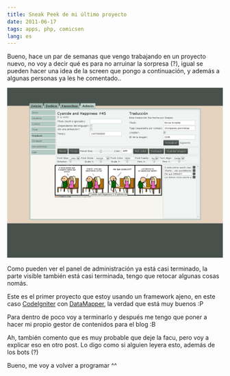 ```yaml
---
title: Sneak Peek de mi último proyecto
date: 2011-06-17
tags: apps, php, comicsen
lang: es
---
```


Bueno, hace un par de semanas que vengo trabajando en un proyecto nuevo, no voy a decir qué es para no arruinar la sorpresa (?), igual se pueden hacer una idea de la screen que pongo a continuación, y además a algunas personas ya les he comentado..

![wide](/uploads/2011/06/sneak-peak.png)

Como pueden ver el panel de administración ya está casi terminado, la parte visible también está casi terminada, tengo que retocar algunas cosas nomás.

Este es el primer proyecto que estoy usando un framework ajeno, en este caso <a href="http://codeigniter.com/">CodeIgniter</a> con <a href="http://datamapper.wanwizard.eu/">DataMapper</a>, la verdad que está muy buenos :P

Para dentro de poco voy a terminarlo y después me tengo que poner a hacer mi propio gestor de contenidos para el blog :B

Ah, también comento que es muy probable que deje la facu, pero voy a explicar eso en otro post. Lo digo como si alguien leyera esto, además de los bots (?)

Bueno, me voy a volver a programar ^^

